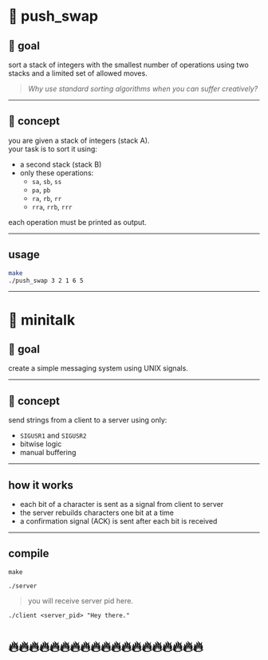 # 📁 push_swap

## 📌 goal

sort a stack of integers with the smallest number of operations using two stacks and a limited set of allowed moves.

> *Why use standard sorting algorithms when you can suffer creatively?*

---

## 🧠 concept

you are given a stack of integers (stack A).  
your task is to sort it using:

- a second stack (stack B)
- only these operations:
  - `sa`, `sb`, `ss`
  - `pa`, `pb`
  - `ra`, `rb`, `rr`
  - `rra`, `rrb`, `rrr`

each operation must be printed as output.

---

## usage

```bash
make
./push_swap 3 2 1 6 5
```

---



# 📁 minitalk

## 📌 goal

create a simple messaging system using UNIX signals.

---

## 🧠 concept

send strings from a client to a server using only:

- `SIGUSR1` and `SIGUSR2`  
- bitwise logic  
- manual buffering

---

## how it works

- each bit of a character is sent as a signal from client to server
- the server rebuilds characters one bit at a time
- a confirmation signal (ACK) is sent after each bit is received

---

## compile

```
make
```
```
./server
```
>you will receive server pid here.
```
./client <server_pid> "Hey there."
```
# 🔥🔥🔥🔥🔥🔥🔥🔥🔥🔥🔥🔥🔥🔥🔥🔥🔥🔥🔥
